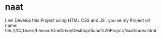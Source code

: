 # naat
I am Develop this Project using HTML CSS and JS . you se my Project url name: file:///C:/Users/Lenovo/OneDrive/Desktop/Saad%20Projrct/Naat/index.html
